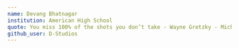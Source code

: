 ```yaml
---
name: Devang Bhatnagar
institution: American High School
quote: You miss 100% of the shots you don’t take - Wayne Gretzky - Michael Scott - Devang Bhatnagar
github_user: D-Studios
---
```

